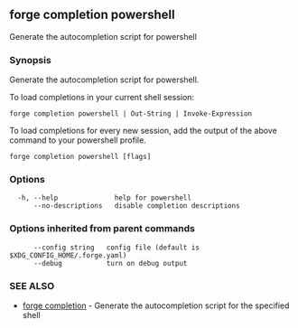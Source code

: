 ## forge completion powershell

Generate the autocompletion script for powershell

### Synopsis

Generate the autocompletion script for powershell.

To load completions in your current shell session:

	forge completion powershell | Out-String | Invoke-Expression

To load completions for every new session, add the output of the above command
to your powershell profile.


```
forge completion powershell [flags]
```

### Options

```
  -h, --help              help for powershell
      --no-descriptions   disable completion descriptions
```

### Options inherited from parent commands

```
      --config string   config file (default is $XDG_CONFIG_HOME/.forge.yaml)
      --debug           turn on debug output
```

### SEE ALSO

* [forge completion](forge_completion.md)	 - Generate the autocompletion script for the specified shell

